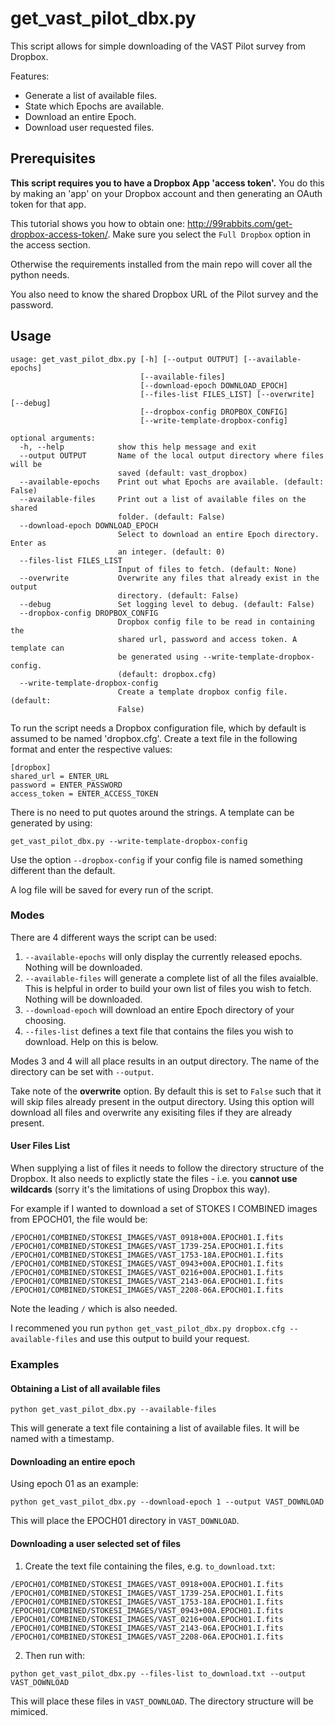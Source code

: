 # get\_vast\_pilot\_dbx.py

This script allows for simple downloading of the VAST Pilot survey from Dropbox.

Features:
* Generate a list of available files.
* State which Epochs are available.
* Download an entire Epoch.
* Download user requested files.

## Prerequisites

**This script requires you to have a Dropbox App 'access token'.** You do this by making an 'app' on your Dropbox account and then generating an OAuth token for that app.

This tutorial shows you how to obtain one: http://99rabbits.com/get-dropbox-access-token/. Make sure you select the `Full Dropbox` option in the access section.

Otherwise the requirements installed from the main repo will cover all the python needs.

You also need to know the shared Dropbox URL of the Pilot survey and the password.

## Usage
```
usage: get_vast_pilot_dbx.py [-h] [--output OUTPUT] [--available-epochs]
                             [--available-files]
                             [--download-epoch DOWNLOAD_EPOCH]
                             [--files-list FILES_LIST] [--overwrite] [--debug]
                             [--dropbox-config DROPBOX_CONFIG]
                             [--write-template-dropbox-config]

optional arguments:
  -h, --help            show this help message and exit
  --output OUTPUT       Name of the local output directory where files will be
                        saved (default: vast_dropbox)
  --available-epochs    Print out what Epochs are available. (default: False)
  --available-files     Print out a list of available files on the shared
                        folder. (default: False)
  --download-epoch DOWNLOAD_EPOCH
                        Select to download an entire Epoch directory. Enter as
                        an integer. (default: 0)
  --files-list FILES_LIST
                        Input of files to fetch. (default: None)
  --overwrite           Overwrite any files that already exist in the output
                        directory. (default: False)
  --debug               Set logging level to debug. (default: False)
  --dropbox-config DROPBOX_CONFIG
                        Dropbox config file to be read in containing the
                        shared url, password and access token. A template can
                        be generated using --write-template-dropbox-config.
                        (default: dropbox.cfg)
  --write-template-dropbox-config
                        Create a template dropbox config file. (default:
                        False)

```

To run the script needs a Dropbox configuration file, which by default is assumed to be named 'dropbox.cfg'. Create a text file in the following format and enter the respective values:
```
[dropbox]
shared_url = ENTER_URL
password = ENTER_PASSWORD
access_token = ENTER_ACCESS_TOKEN
```
There is no need to put quotes around the strings. A template can be generated by using:
```
get_vast_pilot_dbx.py --write-template-dropbox-config
```
Use the option `--dropbox-config` if your config file is named something different than the default.

A log file will be saved for every run of the script.

### Modes

There are 4 different ways the script can be used:

1. `--available-epochs` will only display the currently released epochs. Nothing will be downloaded.
2. `--available-files` will generate a complete list of all the files avaialble. This is helpful in order to build your own list of files you wish to fetch. Nothing will be downloaded.
3. `--download-epoch` will download an entire Epoch directory of your choosing.
4. `--files-list` defines a text file that contains the files you wish to download. Help on this is below.

Modes 3 and 4 will all place results in an output directory. The name of the directory can be set with `--output`.

Take note of the **overwrite** option. By default this is set to `False` such that it will skip files already present in the output directory. Using this option will download all files and overwrite any exisiting files if they are already present.

#### User Files List
When supplying a list of files it needs to follow the directory structure of the Dropbox. It also needs to explictly state the files - i.e. you **cannot use wildcards** (sorry it's the limitations of using Dropbox this way).

For example if I wanted to download a set of STOKES I COMBINED images from EPOCH01, the file would be:
```
/EPOCH01/COMBINED/STOKESI_IMAGES/VAST_0918+00A.EPOCH01.I.fits
/EPOCH01/COMBINED/STOKESI_IMAGES/VAST_1739-25A.EPOCH01.I.fits
/EPOCH01/COMBINED/STOKESI_IMAGES/VAST_1753-18A.EPOCH01.I.fits
/EPOCH01/COMBINED/STOKESI_IMAGES/VAST_0943+00A.EPOCH01.I.fits
/EPOCH01/COMBINED/STOKESI_IMAGES/VAST_0216+00A.EPOCH01.I.fits
/EPOCH01/COMBINED/STOKESI_IMAGES/VAST_2143-06A.EPOCH01.I.fits
/EPOCH01/COMBINED/STOKESI_IMAGES/VAST_2208-06A.EPOCH01.I.fits

```
Note the leading `/` which is also needed.

I recommened you run `python get_vast_pilot_dbx.py dropbox.cfg --available-files` and use this output to build your request.

### Examples

#### Obtaining a List of all available files
```
python get_vast_pilot_dbx.py --available-files
```
This will generate a text file containing a list of available files. It will be named with a timestamp.

#### Downloading an entire epoch
Using epoch 01 as an example:
```
python get_vast_pilot_dbx.py --download-epoch 1 --output VAST_DOWNLOAD
```
This will place the EPOCH01 directory in `VAST_DOWNLOAD`.

#### Downloading a user selected set of files

1. Create the text file containing the files, e.g. `to_download.txt`:
```
/EPOCH01/COMBINED/STOKESI_IMAGES/VAST_0918+00A.EPOCH01.I.fits
/EPOCH01/COMBINED/STOKESI_IMAGES/VAST_1739-25A.EPOCH01.I.fits
/EPOCH01/COMBINED/STOKESI_IMAGES/VAST_1753-18A.EPOCH01.I.fits
/EPOCH01/COMBINED/STOKESI_IMAGES/VAST_0943+00A.EPOCH01.I.fits
/EPOCH01/COMBINED/STOKESI_IMAGES/VAST_0216+00A.EPOCH01.I.fits
/EPOCH01/COMBINED/STOKESI_IMAGES/VAST_2143-06A.EPOCH01.I.fits
/EPOCH01/COMBINED/STOKESI_IMAGES/VAST_2208-06A.EPOCH01.I.fits

```
2. Then run with:
```
python get_vast_pilot_dbx.py --files-list to_download.txt --output VAST_DOWNLOAD
```
This will place these files in `VAST_DOWNLOAD`. The directory structure will be mimiced.


